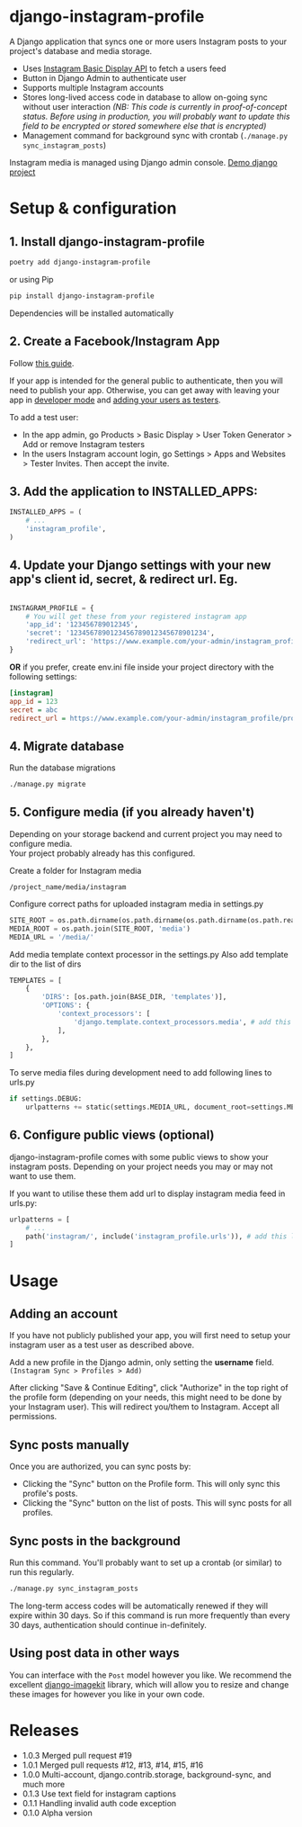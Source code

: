 django-instagram-profile
========================


A Django application that syncs one or more users Instagram posts to your project's database and media storage.

- Uses [Instagram Basic Display API](https://developers.facebook.com/docs/instagram-basic-display-api) to fetch a users feed
- Button in Django Admin to authenticate user
- Supports multiple Instagram accounts
- Stores long-lived access code in database to allow on-going sync without user interaction 
*(NB: This code is currently in proof-of-concept status.  Before using in production, you will probably want to update this field to be encrypted or stored somewhere else that is encrypted)*
- Management command for background sync with crontab (`./manage.py sync_instagram_posts`)
 
Instagram media is managed using Django admin console. [Demo django project](https://github.com/sybrex/django-instagram-demo)

# Setup & configuration

## 1. Install django-instagram-profile

```bash
poetry add django-instagram-profile
```

or using Pip

```bash
pip install django-instagram-profile
```

Dependencies will be installed automatically
 
## 2. Create a Facebook/Instagram App

Follow [this guide](https://developers.facebook.com/docs/instagram-basic-display-api/getting-started).

If your app is intended for the general public to authenticate, then you will need to publish your app.
Otherwise, you can get away with leaving your app in [developer mode](https://developers.facebook.com/docs/apps#development-mode) and [adding your users as testers](https://developers.facebook.com/docs/instagram-basic-display-api/getting-started/#step-3--add-an-instagram-test-user).

To add a test user:

- In the app admin, go Products > Basic Display > User Token Generator > Add or remove Instagram testers
- In the users Instagram account login, go Settings > Apps and Websites > Tester Invites.  Then accept the invite.

## 3. Add the application to INSTALLED_APPS:
```python
INSTALLED_APPS = (
    # ...
    'instagram_profile',
)
```

## 4. Update your Django settings with your new app's client id, secret, & redirect url. Eg. 
```python

INSTAGRAM_PROFILE = {
    # You will get these from your registered instagram app
    'app_id': '123456789012345',
    'secret': '1234567890123456789012345678901234',
    'redirect_url': 'https://www.example.com/your-admin/instagram_profile/profile/authorized',        
}
```

**OR** if you prefer, create env.ini file inside your project directory with the following settings:
```ini
[instagram]
app_id = 123
secret = abc
redirect_url = https://www.example.com/your-admin/instagram_profile/profile/authorized
```

## 4. Migrate database

Run the database migrations
```bash
./manage.py migrate
```

## 5. Configure media (if you already haven't)

Depending on your storage backend and current project you may need to configure media.  
Your project probably already has this configured.

Create a folder for Instagram media
```
/project_name/media/instagram
```

Configure correct paths for uploaded instagram media in settings.py
```python
SITE_ROOT = os.path.dirname(os.path.dirname(os.path.dirname(os.path.realpath(__file__))))
MEDIA_ROOT = os.path.join(SITE_ROOT, 'media')
MEDIA_URL = '/media/'
```

Add media template context processor in the settings.py
Also add template dir to the list of dirs
```python
TEMPLATES = [
    {
        'DIRS': [os.path.join(BASE_DIR, 'templates')],
        'OPTIONS': {
            'context_processors': [
                'django.template.context_processors.media', # add this line
            ],
        },
    },
]
```

To serve media files during development need to add following lines to urls.py
```python
if settings.DEBUG:
    urlpatterns += static(settings.MEDIA_URL, document_root=settings.MEDIA_ROOT)
```

## 6. Configure public views (optional)

django-instagram-profile comes with some public views to show your instagram posts. 
Depending on your project needs you may or may not want to use them.

If you want to utilise these them add url to display instagram media feed in urls.py:

```python
urlpatterns = [
    # ...
    path('instagram/', include('instagram_profile.urls')), # add this line
]
```

# Usage

## Adding an account

If you have not publicly published your app, you will first need to setup your instagram user as a test user as described above.

Add a new profile in the Django admin, only setting the **username** field.  `(Instagram Sync > Profiles > Add)`

After clicking "Save & Continue Editing", click "Authorize" in the top right of the profile form (depending on your needs, this might need to be done by your Instagram user).  This will redirect you/them to Instagram.  Accept all permissions.


## Sync posts manually

Once you are authorized, you can sync posts by:

- Clicking the "Sync" button on the Profile form.  This will only sync this profile's posts.
- Clicking the "Sync" button on the list of posts.  This will sync posts for all profiles.

## Sync posts in the background

Run this command.  You'll probably want to set up a crontab (or similar) to run this regularly. 

```bash
./manage.py sync_instagram_posts
```

The long-term access codes will be automatically renewed if they will expire within 30 days.  So if this command is run more frequently than every 30 days, authentication should continue in-definitely.

## Using post data in other ways

You can interface with the `Post` model however you like.  We recommend the excellent [django-imagekit](https://github.com/matthewwithanm/django-imagekit/) library, which will allow you to resize and change these images for however you like in your own code.

# Releases
* 1.0.3 Merged pull request #19
* 1.0.1 Merged pull requests #12, #13, #14, #15, #16
* 1.0.0 Multi-account, django.contrib.storage, background-sync, and much more
* 0.1.3 Use text field for instagram captions 
* 0.1.1 Handling invalid auth code exception
* 0.1.0 Alpha version
